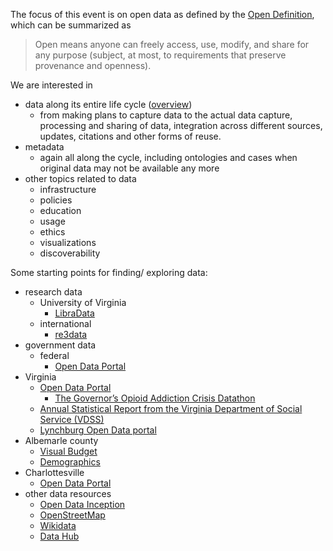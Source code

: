The focus of this event is on open data as defined by the [Open Definition](http://opendefinition.org/), which can be summarized as 
> Open means anyone can freely access, use, modify, and share for any purpose (subject, at most, to requirements that preserve provenance and openness).

We are interested in 
- data along its entire life cycle ([overview](http://data.library.virginia.edu/data-management/lifecycle/))
  - from making plans to capture data to the actual data capture, processing and sharing of data, integration across different sources, updates, citations and other forms of reuse.
- metadata
  - again all along the cycle, including ontologies and cases when original data may not be available any more
- other topics related to data
  - infrastructure
  - policies
  - education
  - usage
  - ethics
  - visualizations
  - discoverability
  
Some starting points for finding/ exploring data:
- research data
  - University of Virginia
    - [LibraData](https://www.library.virginia.edu/libra/datasets/)
  - international
    - [re3data](https://www.re3data.org/)
- government data
  - federal
    - [Open Data Portal](http://data.gov)
 - Virginia
    - [Open Data Portal](http://data.virginia.gov)
      - [The Governor’s Opioid Addiction Crisis Datathon](http://data.virginia.gov/datathon-2017)
    - [Annual Statistical Report from the Virginia Department of Social Service (VDSS)](http://dss.virginia.gov/geninfo/annual_report/index.html)
     - [Lynchburg Open Data portal](http://data-cityoflynchburg.opendata.arcgis.com/)
  - Albemarle county
    - [Visual Budget](http://albemarle.smartcville.com/)
    - [Demographics](https://www.opendatanetwork.com/entity/0500000US51003/Albemarle_County_VA/demographics.population.count?year=2014)
  - Charlottesville
    - [Open Data Portal](http://opendata.charlottesville.org/)    
- other data resources
  - [Open Data Inception](https://opendatainception.io/)
  - [OpenStreetMap](https://www.openstreetmap.org/)
  - [Wikidata](https://wikidata.org)
  - [Data Hub](http://datahub.io/)
  
